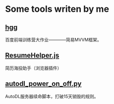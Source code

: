 # Some tools writen by me

## [hgg](https://github.com/hummingg/front-end/tree/master/hgg)
百度前端训练营大作业————简易MVVM框架。

## [ResumeHelper.js](https://github.com/hummingg/front-end/tree/master/ResumeHelper.js)
简历海投助手（浏览器插件）
## [autodl_power_on_off.py](https://github.com/hummingg/front-end/tree/master/autodl_power_on_off.py)
AutoDL服务器续命脚本，打破15天销毁的规则。
